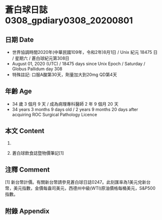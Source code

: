 [_metadata_:encoding]: - "utf-8"
[_metadata_:language]: - "zh-Hant-TW"
[_metadata_:fileformat]: - "markdown"
[_metadata_:MIME_type]: - "text/plain"
[_metadata_:markdown_version]: - "commonmark version 0.29"
[_metadata_:markdown_spec]: - "https://spec.commonmark.org/0.29/"

# 蒼白球日誌0308_gpdiary0308_20200801 #

## 日期 Date ##

* 世界協調時間2020年(中華民國109年，令和2年)8月1日 / Unix 紀元 18475 日 / 星期六 / 蒼白球紀元第308日
* August 01, 2020 (UTC) / 18475 days since Unix Epoch / Saturday / Globus Pallidum day 308
* 特殊註記: 口服A酸第30天，劑量加大到20mg QD第4天

## 年齡 Age ##

* 34 歲 3 個月 9 天 / 成為病理專科醫師 2 年 9 個月 20 天
* 34 years 3 months 9 days old / 2 years 9 months 20 days after acquiring ROC Surgical Pathology Licence

## 本文 Content ##

1. 

    
2. 蒼白球飲食誌暨物價筆記[1]

    

## 注釋 Comment ##

[1] 新台幣計價。有關新台幣請參見蒼白球日誌0247。此刻匯率為1美元兌新台幣，美元指數，金價每盎司美元，西德州中級(WTI)原油價格每桶美元，S&P500指數。



## 附錄 Appendix ##

